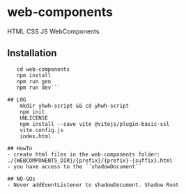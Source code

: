 # web-components
HTML CSS JS WebComponents

## Installation
```git clone https://github.com/J4H20M3/web-components.git
   cd web-components
   npm install
   npm run gen
   npm run dev```

## LOG
    mkdir yhwh-script && cd yhwh-script
    npm init
    UNLICENSE
    npm install --save vite @vitejs/plugin-basic-ssl
    vite.config.js
    index.html

## HowTo
- create html files in the web-components folder: ./{WEBCOMPONENTS_DIR}/{prefix}/{prefix}-{suffix}.html
- you have access to the ´´shadowDocument´´

## NO-GOs
- Never addEventListener to shadowDocument. Shadow Root